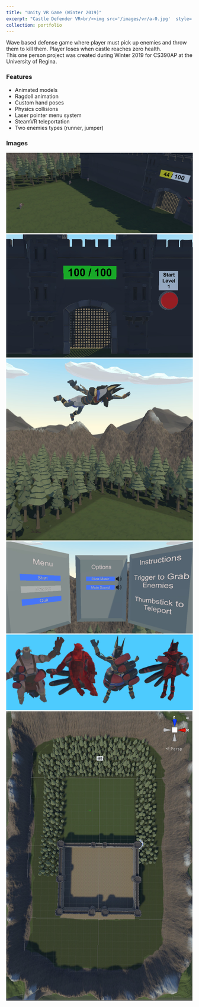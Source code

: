 ```yaml
---
title: "Unity VR Game (Winter 2019)"
excerpt: "Castle Defender VR<br/><img src='/images/vr/a-0.jpg'  style='max-height:400px;'>"
collection: portfolio
---
```


Wave based defense game where player must pick up enemies and throw them to kill them.  Player loses when castle reaches zero health.  
This one person project was created during Winter 2019 for CS390AP at the University of Regina.


### Features
* Animated models
* Ragdoll animation
* Custom hand poses
* Physics collisions
* Laser pointer menu system
* SteamVR teleportation
* Two enemies types (runner, jumper)
    
### Images
![](/images/vr/a-0.jpg)
![](/images/vr/a-1.jpg)
![](/images/vr/a-2.jpg)
![](/images/vr/a-3.jpg)
![](/images/vr/a-4.jpg)
![](/images/vr/a-5.jpg)
